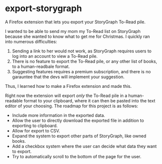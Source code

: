 # export-storygraph
A Firefox extension that lets you export your StoryGraph To-Read pile.

I wanted to be able to send my mom my To-Read list on StoryGraph because she wanted to know what to get me for Christmas.
I quickly ran into numerous difficulties:

1. Sending a link to her would not work, as StoryGraph requires users to log into an account to view a To-Read pile.
2. There is no feature to export the To-Read pile, or any other list of books, to a human-readbale format.
3. Suggesting features requires a premium subscription, and there is no garauntee that the devs will implement your suggestion.

Thus, I learned how to make a Firefox extension and made this.

Right now the extension will export *only* the To-Read pile in a human-readable format to your clipboard,
where it can then be pasted into the text editor of your choosing. The roadmap for this project is as follows:

- Include more information in the exported data.
- Allow the user to directly download the exported file in addition to exporting to clipboard.
- Allow for export to CSV.
- Expand the system to export other parts of StoryGraph, like owned books.
- Add a checkbox system where the user can decide what data they want to export.
- Try to automatically scroll to the bottom of the page for the user.
